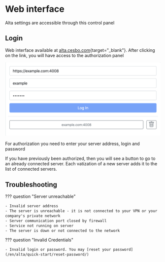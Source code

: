 # Web interface

Alta settings are accessible through this control panel

## Login

Web interface available at [alta.cesbo.com](https://alta.cesbo.com){target="_blank"}. After clicking on the link, you will have access to the authorization panel

![Login](Login.png)

For authorization you need to enter your server address, login and password

If you have previously been authorized, then you will see a button to go to an already connected server. Each vatization of a new server adds it to the list of connected servers.

## Troubleshooting

??? question "Server unreachable"    
   
    - Invalid server address
    - The server is unreachable - it is not connected to your VPN or your company's private network
    - Server communication port closed by firewall
    - Service not running on server
    - The server is down or not connected to the network


??? question "Invalid Credentials"

    - Invalid login or password. You may [reset your password](/en/alta/quick-start/reset-password/)